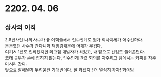 # 2202. 04. 06 
## 상사의 이직
2.5년차인 나의 사수가 곧 이직을해서 인수인계로 뭔가 회사자체가 어수선하다.<br>
든든했던 사수가 간다니까 책임감때문에 어깨가 무겁다.<br>
여기서 1년도 안되었지만 최고참 개발자가 되었고, 내 밑으로 신입도 들어온단다.<br>
코테 공부가 손에 잡히지 않는다. 인수인계 관련 회의를 자주하고 팀에서는 커피를 자주 마시러 간다.<br>
앞으로 잘해낼지 두려움반 기대반이다. 잘 하겠지!! 더 열심히 하자! 화이팅<br>

